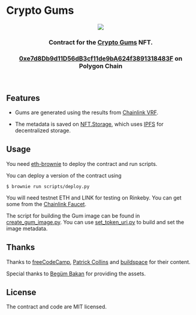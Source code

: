 # Crypto Gums

<div align="center">
    <a href=https://gums.surge.sh>
        <img src=https://user-images.githubusercontent.com/43248015/146649062-4479da2a-f528-4593-8330-5ede0a0dffeb.gif>
    </a>
    <h3>Contract for the <a href=https://gums.surge.sh target="_blank" rel="noreferrer">Crypto Gums</a> NFT.<h3>
    <h3> <a href=https://polygonscan.com/address/0xe7d8Db9d11D56dB3cf11de9bA624f3891318483F>0xe7d8Db9d11D56dB3cf11de9bA624f3891318483F</a> on Polygon Chain</h3>
</div>
<br />

## Features
- Gums are generated using the results from [Chainlink VRF](https://docs.chain.link/docs/chainlink-vrf/).

- The metadata is saved on [NFT.Storage](https://nft.storage), which uses [IPFS](https://ipfs.io/) for decentralized storage.

## Usage

You need [eth-brownie](https://eth-brownie.readthedocs.io/en/stable/) to deploy the contract and run scripts.

You can deploy a version of the contract using
```shell
$ brownie run scripts/deploy.py
```
You will need testnet ETH and LINK for testing on Rinkeby. You can get some from the [Chainlink Faucet](https://faucets.chain.link/rinkeby).

The script for building the Gum image can be found in [create_gum_image.py](./scripts/create_gum_image.py). You can use [set_token_uri.py](./scripts/set_token_uri.py) to build and set the image metadata.

## Thanks
Thanks to [freeCodeCamp](https://www.freecodecamp.org/), [Patrick Collins](https://twitter.com/PatrickAlphaC) and [buildspace](https://buildspace.so/) for their content.

Special thanks to [Begüm Bakan](https://github.com/begumbakan) for providing the assets.

## License
The contract and code are MIT licensed.
